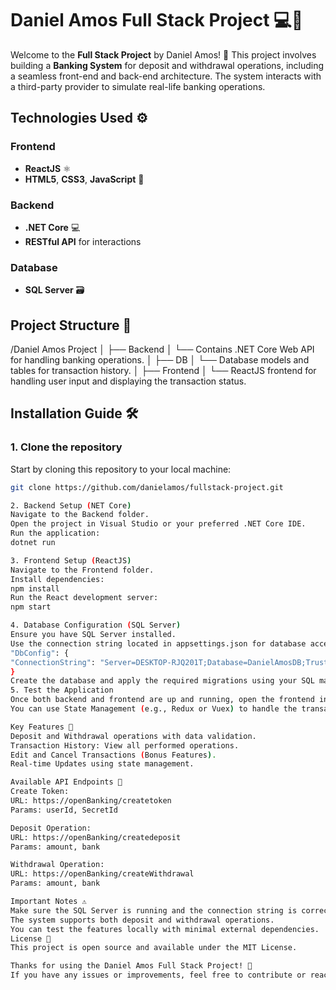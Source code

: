 # Daniel Amos Full Stack Project 💻🌟

Welcome to the **Full Stack Project** by Daniel Amos! 🚀 This project involves building a **Banking System** for deposit and withdrawal operations, 
including a seamless front-end and back-end architecture. 
The system interacts with a third-party provider to simulate real-life banking operations.

## Technologies Used ⚙️

### Frontend
- **ReactJS** ⚛️
- **HTML5**, **CSS3**, **JavaScript** 🎨

### Backend
- **.NET Core** 💻
- **RESTful API** for interactions

### Database
- **SQL Server** 🗃️

## Project Structure 📁

/Daniel Amos Project │ ├── Backend │ └── Contains .NET Core Web API for handling banking operations. │ ├── DB │ └── Database models and tables for transaction history. │ ├── Frontend │ └── ReactJS frontend for handling user input and displaying the transaction status.

## Installation Guide 🛠️

### 1. **Clone the repository**
   Start by cloning this repository to your local machine:
   ```bash
   git clone https://github.com/danielamos/fullstack-project.git

2. Backend Setup (NET Core)
Navigate to the Backend folder.
Open the project in Visual Studio or your preferred .NET Core IDE.
Run the application:
dotnet run

3. Frontend Setup (ReactJS)
Navigate to the Frontend folder.
Install dependencies:
npm install
Run the React development server:
npm start

4. Database Configuration (SQL Server)
Ensure you have SQL Server installed.
Use the connection string located in appsettings.json for database access:
"DbConfig": {
  "ConnectionString": "Server=DESKTOP-RJQ201T;Database=DanielAmosDB;Trusted_Connection=True;TrustServerCertificate=True;"
}
Create the database and apply the required migrations using your SQL management tool.
5. Test the Application
Once both backend and frontend are up and running, open the frontend in a browser and test deposit and withdrawal operations.
You can use State Management (e.g., Redux or Vuex) to handle the transaction status and history dynamically.

Key Features 🔑
Deposit and Withdrawal operations with data validation.
Transaction History: View all performed operations.
Edit and Cancel Transactions (Bonus Features).
Real-time Updates using state management.

Available API Endpoints 🔌
Create Token:
URL: https://openBanking/createtoken
Params: userId, SecretId

Deposit Operation:
URL: https://openBanking/createdeposit
Params: amount, bank

Withdrawal Operation:
URL: https://openBanking/createWithdrawal
Params: amount, bank

Important Notes ⚠️
Make sure the SQL Server is running and the connection string is correct.
The system supports both deposit and withdrawal operations.
You can test the features locally with minimal external dependencies.
License 📄
This project is open source and available under the MIT License.

Thanks for using the Daniel Amos Full Stack Project! 🎉
If you have any issues or improvements, feel free to contribute or reach out. Let's build something great! 🚀✨
